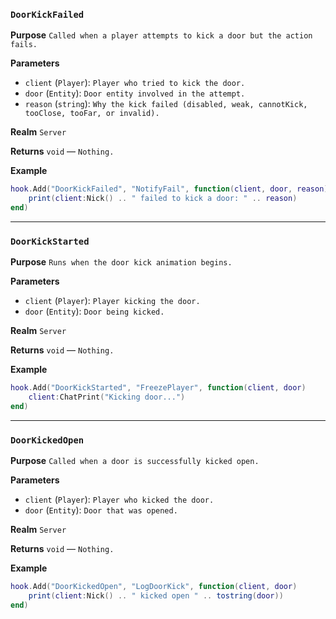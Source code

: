### `DoorKickFailed`

**Purpose**
`Called when a player attempts to kick a door but the action fails.`

**Parameters**

* `client` (`Player`): `Player who tried to kick the door.`
* `door` (`Entity`): `Door entity involved in the attempt.`
* `reason` (`string`): `Why the kick failed (disabled, weak, cannotKick, tooClose, tooFar, or invalid).`

**Realm**
`Server`

**Returns**
`void` — `Nothing.`

**Example**

```lua
hook.Add("DoorKickFailed", "NotifyFail", function(client, door, reason)
    print(client:Nick() .. " failed to kick a door: " .. reason)
end)
```

---

### `DoorKickStarted`

**Purpose**
`Runs when the door kick animation begins.`

**Parameters**

* `client` (`Player`): `Player kicking the door.`
* `door` (`Entity`): `Door being kicked.`

**Realm**
`Server`

**Returns**
`void` — `Nothing.`

**Example**

```lua
hook.Add("DoorKickStarted", "FreezePlayer", function(client, door)
    client:ChatPrint("Kicking door...")
end)
```

---

### `DoorKickedOpen`

**Purpose**
`Called when a door is successfully kicked open.`

**Parameters**

* `client` (`Player`): `Player who kicked the door.`
* `door` (`Entity`): `Door that was opened.`

**Realm**
`Server`

**Returns**
`void` — `Nothing.`

**Example**

```lua
hook.Add("DoorKickedOpen", "LogDoorKick", function(client, door)
    print(client:Nick() .. " kicked open " .. tostring(door))
end)
```

